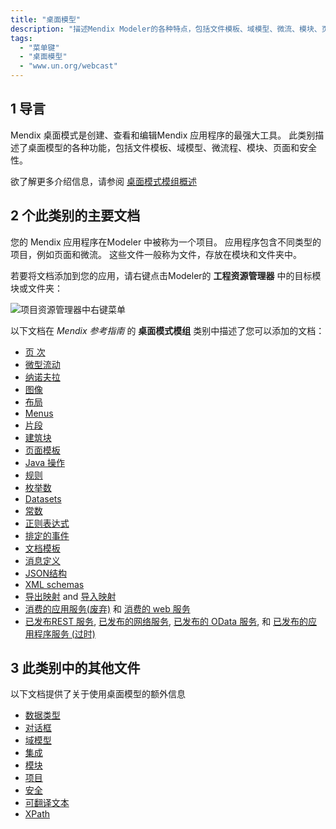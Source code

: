 ```yaml
---
title: "桌面模型"
description: "描述Mendix Modeler的各种特点，包括文件模板、域模型、微流、模块、页面和安全性。"
tags:
  - "菜单键"
  - "桌面模型"
  - "www.un.org/webcast"
---
```


## 1 导言

Mendix 桌面模式是创建、查看和编辑Mendix 应用程序的最强大工具。 此类别描述了桌面模型的各种功能，包括文件模板、域模型、微流程、模块、页面和安全性。

欲了解更多介绍信息，请参阅 [桌面模式模组概述](desktop-modeler-overview)

## 2 个此类别的主要文档

您的 Mendix 应用程序在Modeler 中被称为一个项目。 应用程序包含不同类型的项目，例如页面和微流。 这些文件一般称为文件，存放在模块和文件夹中。

若要将文档添加到您的应用，请右键点击Modeler的 **工程资源管理器** 中的目标模块或文件夹：

![项目资源管理器中右键菜单](attachments/desktop-modeler/add-document.png)

以下文档在 *Mendix 参考指南* 的 **桌面模式模组** 类别中描述了您可以添加的文档：

* [页 次](页面)
* [微型流动](微流)
* [纳诺夫拉](nanoflows)
* [图像](images)
* [布局](布局)
* [Menus](菜单)
* [片段](snippet)
* [建筑块](building-block)
* [页面模板](page-templates)
* [Java 操作](java-actions)
* [规则](rules)
* [枚举数](enumerations)
* [Datasets](data-sets)
* [常数](常量)
* [正则表达式](regular-expressions)
* [排定的事件](scheduled-events)
* [文档模板](文档模板)
* [消息定义](message-definitions)
* [JSON结构](json-structures)
* [XML schemas](xml-schemas)
* [导出映射](export-mappings) and [导入映射](import-mappings)
* [消费的应用服务(废弃)](consumed-app-services) 和 [消费的 web 服务](consumed-web-services)
* [已发布REST 服务](published-rest-services), [已发布的网络服务](published-web-services), [已发布的 OData 服务](published-odata-services), 和 [已发布的应用程序服务 (过时)](published-app-services)

## 3 此类别中的其他文件

以下文档提供了关于使用桌面模型的额外信息

* [数据类型](data-types)
* [对话框](对话框)
* [域模型](域名模型)
* [集成](integration)
* [模块](模块)
* [项目](项目)
* [安全](安全)
* [可翻译文本](可翻译文本)
* [XPath](xpath)
